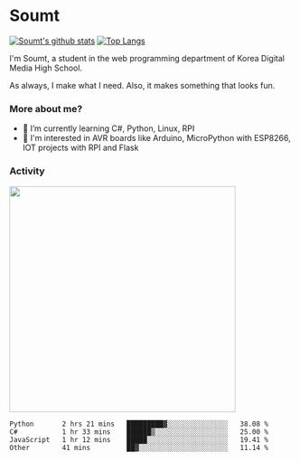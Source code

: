 # Soumt
[![Soumt's github stats](https://github-readme-stats.vercel.app/api?username=soumt-r)](https://github.com/anuraghazra/github-readme-stats)
[![Top Langs](https://github-readme-stats.vercel.app/api/top-langs/?username=soumt-r&layout=compact)](https://github.com/anuraghazra/github-readme-stats)

I'm Soumt, a student in the web programming department of Korea Digital Media High School.

As always, I make what I need. Also, it makes something that looks fun.

### More about me?
- 🌱 I’m currently learning C#, Python, Linux, RPI
- :pushpin: I'm interested in AVR boards like Arduino, MicroPython with ESP8266, IOT projects with RPI and Flask


### Activity
<img height="400" img src="https://wakatime.com/share/@soumt_r/0e4d0df5-374b-4c75-8ddb-57d54d739f69.svg"></img>

<!--START_SECTION:waka-->

```text
Python       2 hrs 21 mins   █████████▓░░░░░░░░░░░░░░░   38.08 %
C#           1 hr 33 mins    ██████▒░░░░░░░░░░░░░░░░░░   25.00 %
JavaScript   1 hr 12 mins    █████░░░░░░░░░░░░░░░░░░░░   19.41 %
Other        41 mins         ██▓░░░░░░░░░░░░░░░░░░░░░░   11.14 %
```

<!--END_SECTION:waka-->

